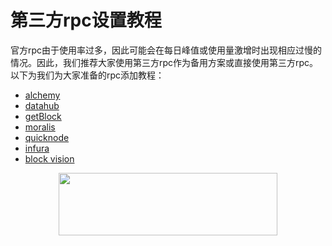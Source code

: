 # 第三方rpc设置教程
官方rpc由于使用率过多，因此可能会在每日峰值或使用量激增时出现相应过慢的情况。因此，我们推荐大家使用第三方rpc作为备用方案或直接使用第三方rpc。
以下为我们为大家准备的rpc添加教程：

- [alchemy](https://mirror.xyz/0xc5a564961b5075Bde102a1f0C8606183ea9bBAa8/OaHlRX-WSyEkh8cOxifPqd2YyZ-9jzyZWd7uw25A5QQ)
- [datahub](tutorials/datahub.md)
- [getBlock](tutorials/getBlock.md)
- [moralis](tutorials/moralis.md)
- [quicknode](tutorials/quicknode.md)
- [infura](https://mirror.xyz/petrarca.eth/ndw9whWAEEKOVJhs7WMx7TF8RRNuEQIlehfFjx6X2eQ)
- [block vision](https://mirror.xyz/petrarca.eth/Nhml9oWbg4yiB44dPqkzHcMIRomPweU3EgnVw3-NxvY)

<p align="center">
  <img width="350" height="100" src= "https://arbitrum.io/wp-content/uploads/2021/01/cropped-Arbitrum_Horizontal-Logo-Full-color-White-background-scaled-1.jpg" />
</p>